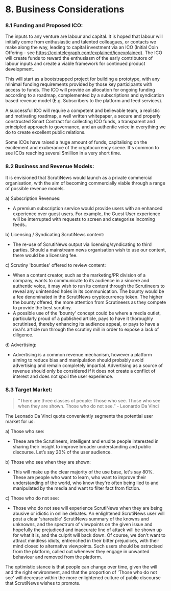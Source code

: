 # 8. Business Considerations

### 8.1 Funding and Proposed ICO:
The inputs to any venture are labour and capital. It is hoped that labour will initially come from enthusiastic and talented colleagues, or contacts we make along the way, leading to capital investment via an ICO (Initial Coin Offering - see https://cointelegraph.com/explained/icoexplained). The ICO will create funds to reward the enthusiasm of the early contributors of labour inputs and create a viable framework for continued product development.

This will start as a bootstrapped project for building a prototype, with any minimal funding requirements provided by those key participants with access to funds. The ICO will provide an allocation for ongoing funding according to a roadmap, complemented by a subscriptions and syndication based revenue model (E.g. Subscribers to the platform and feed services).

A successful ICO will require a competent and believable team, a realistic and motivating roadmap, a well written whitepaper, a secure and properly constructed Smart Contract for collecting ICO funds, a transparent and principled approach to governance, and an authentic voice in everything we do to create excellent public relations.

Some ICOs have raised a huge amount of funds, capitalising on the excitement and exuberance of the cryptocurrency scene. It's common to see ICOs reaching several $million in a very short time.

### 8.2 Business and Revenue Models:
It is envisioned that ScrutiNews would launch as a private commercial organisation, with the aim of becoming commercially viable through a range of possible revenue models.

a) Subscription Revenues: 
* A premium subscription service would provide users with an enhanced experience over guest users. For example, the Guest User experience will be interrupted with requests to screen and categorise incoming feeds..

b) Licensing / Syndicating ScrutiNews content: 
* The re-use of ScrutiNews output via licensing/syndicating to third parties. Should a mainstream news organisation wish to use our content, there would be a licensing fee.

c) Scrutiny 'bounties' offered to review content:
* When a content creator, such as the marketing/PR division of a company, wants to communicate to its audience in a sincere and authentic voice, it may wish to run its content through the Scrutineers to reveal any unintended holes in its communication. The bounty would be a fee denominated in the ScrutiNews cryptocurrency token. The higher the bounty offered, the more attention from Scrutineers as they compete to provide the best scrutiny. 
* A possible use of the 'bounty' concept could be where a media outlet, particularly proud of a published article, pays to have it thoroughly scrutinised, thereby enhancing its audience appeal, or pays to have a rival's article run through the scrutiny mill in order to expose a lack of diligence.

d) Advertising: 
* Advertising is a common revenue mechanism, however a platform aiming to reduce bias and manipulation should probably avoid advertising and remain completely impartial. Advertising as a source of revenue should only be considered if it does not create a conflict of interest and does not spoil the user experience.

### 8.3 Target Market:
> “There are three classes of people: Those who see. Those who see when they are shown. Those who do not see.” - Leonardo Da Vinci

The Leonado Da Vinci quote conveniently segments the potential user market for us:

a) Those who see: 
* These are the Scrutineers, intelligent and erudite people interested in sharing their insight to improve broader understanding and public discourse. Let’s say 20% of the user audience.

b) Those who see when they are shown: 
* This will make up the clear majority of the use base, let's say 80%. These are people who want to learn, who want to improve their understanding of the world, who know they're often being lied to and manipulated by the media and want to filter fact from fiction.

c) Those who do not see:
* Those who do not see will experience ScrutiNews when they are being abusive or idiotic in online debates. An enlightened ScrutiNews user will post a clear 'shareable' ScrutiNews summary of the knowns and unknowns, and the spectrum of viewpoints on the given issue and hopefully the prejudiced and inaccurate line of attack will be shown up for what it is, and the culprit will back down. Of course, we don't want to attract mindless idiots, entrenched in their bitter prejudices, with their mind closed to alternative viewpoints. Such users should be ostracised from the platform, called out whenever they engage in unwanted behaviour and removed from the platform.

The optimistic stance is that people can change over time, given the will and the right environment, and that the proportion of 'Those who do not see' will decrease within the more enlightened culture of public discourse that ScrutiNews wishes to promote.
